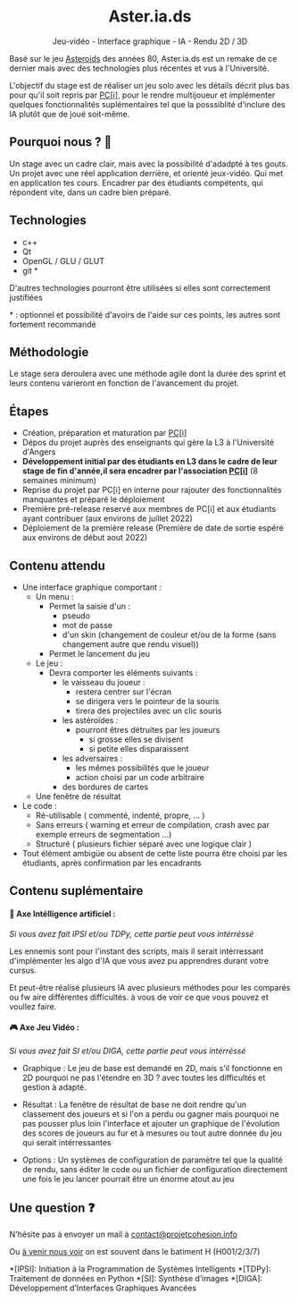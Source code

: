 <div align="center">
	<h1> Aster.ia.ds </h1>
</div>

<p align="center">
	Jeu-vidéo - Interface graphique - IA - Rendu 2D / 3D
</p>

Basé sur le jeu [Asteroids](https://fr.wikipedia.org/wiki/Asteroids) des années 80,
Aster.ia.ds est un remake de ce dernier mais avec des technologies plus récentes et vus à l'Université.

L'objectif du stage est de réaliser un jeu solo avec les détails décrit plus bas pour qu'il soit repris par [PC[i]](https://projetcohesion.info), pour le rendre multijoueur et implémenter quelques fonctionnalités suplémentaires tel que la posssiblité d'inclure des IA plutôt que de joué soit-même.

## Pourquoi nous ? 🤔

 Un stage avec un cadre clair, mais avec la possibilité d'adadpté à tes gouts.
 Un projet avec une réel application derrière, et orienté jeux-vidéo.
 Qui met en application tes cours.
 Encadrer par des étudiants compétents, qui répondent vite, dans un cadre bien préparé.

## Technologies

 - c++
 - Qt
 - OpenGL / GLU / GLUT
 - git \*

D'autres technologies pourront être utilisées si elles sont correctement justifiées

\* : optionnel et possibilité d'avoirs de l'aide sur ces points, les autres sont fortement recommandé

## Méthodologie

Le stage sera deroulera avec une méthode agile dont la durée des sprint et leurs contenu varieront en fonction de l'avancement du projet. 

## Étapes

 - Création, préparation et maturation par [PC[i]](https://projetcohesion.info)
 - Dépos du projet auprès des enseignants qui gère la L3 à l'Université d'Angers
 - **Développement initial par des étudiants en L3 dans le cadre de leur stage de fin d'année,il sera encadrer par l'association [PC[i]](https://projetcohesion.info)** (8 semaines minimum)
 - Reprise du projet par PC[i] en interne pour rajouter des fonctionnalités manquantes et préparé le déploiement
 - Première pré-release reservé aux membres de PC[i] et aux étudiants ayant contribuer (aux environs de juillet 2022)
 - Déploiement de la première release (Première de date de sortie espéré aux environs de début aout 2022)
 
## Contenu attendu

  - Une interface graphique comportant :
    - Un menu :
      - Permet la saisie d'un :
        - pseudo 
        - mot de passe 
        - d'un skin (changement de couleur et/ou de la forme (sans changement autre que rendu visuel))
      - Permet le lancement du jeu
    - Le jeu :
      - Devra comporter les éléments suivants :
        - le vaisseau du joueur :
          - restera centrer sur l'écran
          - se dirigera vers le pointeur de la souris
          - tirera des projectiles avec un clic souris
        - les astéroïdes :
          - pourront êtres détruites par les joueurs
            - si grosse elles se divisent
            - si petite elles disparaissent
        - les adversaires :
          - les mêmes possibilités que le joueur
          - action choisi par un code arbitraire
        - des bordures de cartes
    - Une fenêtre de résultat
  - Le code :
    - Ré-utilisable ( commenté, indenté, propre, ... )
    - Sans erreurs ( warning et erreur de compilation, crash avec par exemple erreurs de segmentation ...)
    - Structuré ( plusieurs fichier séparé avec une logique clair )
  - Tout élément ambigüe ou absent de cette liste pourra être choisi par les étudiants, après confirmation par les encadrants

## Contenu suplémentaire


#### 🧠 Axe Intélligence artificiel :
*Si vous avez fait IPSI et/ou TDPy, cette partie peut vous intérréssé*

Les ennemis sont pour l'instant des scripts,
mais il serait intérressant d'implémenter les algo d'IA que vous avez pu apprendres durant votre cursus.

Et peut-être réalisé plusieurs IA avec plusieurs méthodes pour les comparés ou fw	aire différentes difficultés.
à vous de voir ce que vous pouvez et voullez faire.


#### 🎮 Axe Jeu Vidéo :
*Si vous avez fait SI et/ou DIGA, cette partie peut vous intérréssé*

 - Graphique :
 	Le jeu de base est demandé en 2D, mais s'il fonctionne en 2D pourquoi ne pas l'étendre en 3D ?
 	avec toutes les difficultés et gestion à adapté.


 - Résultat :
 	La fenêtre de résultat de base ne doit rendre qu'un classement des joueurs et si l'on a perdu ou gagner
 	mais pourquoi ne pas pousser plus loin l'interface et ajouter un graphique de l'évolution des scores de joueurs au fur et à mesures
 	ou tout autre donnée du jeu qui serait intérressantes


 - Options :
 	Un systèmes de configuration de paramètre tel que la qualité de rendu, sans éditer le code ou un fichier de configuration
 	directement une fois le jeu lancer pourrait être un énorme atout au jeu
   
   
## Une question ❓

N'hésite pas à envoyer un mail à contact@projetcohesion.info

Ou [à venir nous voir](https://projetcohesion.info/a-propos/#bureau) on est souvent dans le batiment H (H001/2/3/7)

*[IPSI]: Initiation à la Programmation de Systèmes Intelligents
*[TDPy]: Traitement de données en Python
*[SI]: Synthèse d’images
*[DIGA]:  Développement d’Interfaces Graphiques Avancées
